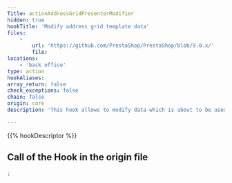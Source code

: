 ```yaml
---
Title: actionAddressGridPresenterModifier
hidden: true
hookTitle: 'Modify address grid template data'
files:
    -
        url: 'https://github.com/PrestaShop/PrestaShop/blob/9.0.x/'
        file: 
locations:
    - 'back office'
type: action
hookAliases: 
array_return: false
check_exceptions: false
chain: false
origin: core
description: 'This hook allows to modify data which is about to be used in template for address grid'

---
```


{{% hookDescriptor %}}

## Call of the Hook in the origin file

```php
;
```
